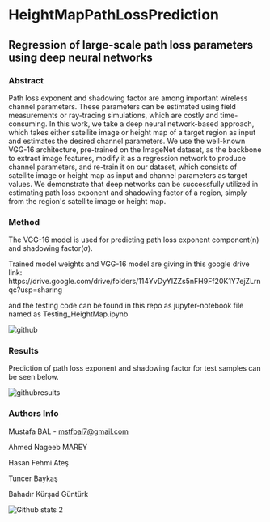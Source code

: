 # HeightMapPathLossPrediction
## Regression of large-scale path loss parameters using deep neural networks

### Abstract
Path loss exponent and shadowing factor are among important wireless channel parameters. These parameters can be estimated using field measurements or ray-tracing simulations, which are costly and time-consuming. In this work, we take a  deep neural network-based approach, which takes either satellite image or height map of a target region as input and estimates the desired channel parameters. We use the well-known VGG-16 architecture, pre-trained on the ImageNet dataset, as the backbone to extract image features, modify it as a regression network to produce channel parameters, and re-train it on our dataset, which consists of satellite image or height map as input and channel parameters as target values. We demonstrate that deep networks can be successfully utilized in estimating path loss exponent and shadowing factor of a region, simply from the region's satellite image or height map.  

### Method
The VGG-16 model is used for predicting path loss exponent component(n) and shadowing factor(σ).
<p>Trained model weights and VGG-16 model are giving in this google drive link: https://drive.google.com/drive/folders/114YvDyYIZZs5nFH9Ff20K1Y7ejZLrnqc?usp=sharing</p>
<p>and the testing code can be found in this repo as jupyter-notebook file named as Testing_HeightMap.ipynb</p>

![github](https://user-images.githubusercontent.com/50488198/158435603-1ac89b6d-a0d0-44d0-9678-6aa9b19d0264.PNG)

### Results
Prediction of path loss exponent and shadowing factor for test samples can be seen below.

![githubresults](https://user-images.githubusercontent.com/50488198/159015248-72eb96df-f3c3-4bf1-a564-3c8dae8a2325.PNG)

### Authors Info
Mustafa BAL - mstfbal7@gmail.com
<p>Ahmed Nageeb MAREY</p>
<p>Hasan Fehmi Ateş</p>
<p>Tuncer Baykaş</p>
<p>Bahadır Kürşad Güntürk</p>

![Github stats 2](https://github-readme-stats.vercel.app/api?username=MstfBal&show_icons=true&theme=radical)


